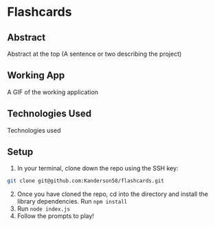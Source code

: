 # Flashcards

## Abstract

Abstract at the top (A sentence or two describing the project)

## Working App
A GIF of the working application

## Technologies Used
Technologies used

## Setup

1. In your terminal, clone down the repo using the SSH key:
```bash
git clone git@github.com:Kanderson58/flashcards.git
```
2. Once you have cloned the repo, cd into the directory and install the library dependencies. Run `npm install`
3. Run `node index.js`
4. Follow the prompts to play!